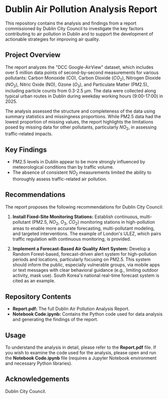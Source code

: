 # Dublin Air Pollution Analysis Report

This repository contains the analysis and findings from a report commissioned by Dublin City Council to investigate the key factors contributing to air pollution in Dublin and to support the development of actionable strategies for improving air quality.

## Project Overview

The report analyzes the "DCC Google-AirView" dataset, which includes over 5 million data points of second-by-second measurements for various pollutants: Carbon Monoxide (CO), Carbon Dioxide ($CO_{2}$), Nitrogen Dioxide ($NO_{2}$), Nitric Oxide (NO), Ozone ($O_{3}$), and Particulate Matter (PM2.5), including particle counts from 0.3-2.5 µm. The data were collected along typical urban routes in Dublin during weekday working hours (9:00-17:00) in 2025.

The analysis assessed the structure and completeness of the data using summary statistics and missingness proportions. While PM2.5 data had the lowest proportion of missing values, the report highlights the limitations posed by missing data for other pollutants, particularly $NO_{2}$, in assessing traffic-related impacts.

## Key Findings

* PM2.5 levels in Dublin appear to be more strongly influenced by meteorological conditions than by traffic volume.
* The absence of consistent $NO_{2}$ measurements limited the ability to thoroughly assess traffic-related air pollution.

## Recommendations

The report proposes the following recommendations for Dublin City Council:

1.  **Install Fixed-Site Monitoring Stations:** Establish continuous, multi-pollutant (PM2.5, $NO_{2}$, $O_{3}$, $CO_{2}$) monitoring stations in high-pollution areas to enable more accurate forecasting, multi-pollutant modeling, and targeted interventions. The example of London's ULEZ, which pairs traffic regulation with continuous monitoring, is provided.

2.  **Implement a Forecast-Based Air Quality Alert System:** Develop a Random Forest-based, forecast-driven alert system for high-pollution periods and locations, particularly focusing on PM2.5. This system should inform the public, especially vulnerable groups, via mobile apps or text messages with clear behavioral guidance (e.g., limiting outdoor activity, mask use). South Korea's national real-time forecast system is cited as an example.

## Repository Contents

* **Report.pdf:** The full Dublin Air Pollution Analysis Report.
* **Notebook Code.ipynb:** Contains the Python code used for data analysis and generating the findings of the report.

## Usage

To understand the analysis in detail, please refer to the **Report.pdf** file. If you wish to examine the code used for the analysis, please open and run the **Notebook Code.ipynb** file (requires a Jupyter Notebook environment and necessary Python libraries).

## Acknowledgements

Dublin City Council.
